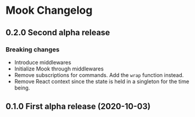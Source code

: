 # Mook Changelog

## 0.2.0 Second alpha release

### Breaking changes

- Introduce middlewares
- Initialize Mook through middlewares
- Remove subscriptions for commands. Add the `wrap` function instead.
- Remove React context since the state is held in a singleton for the time
  being.

## 0.1.0 First alpha release (2020-10-03) 
